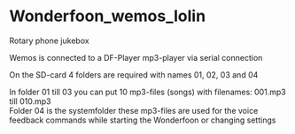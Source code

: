 # Wonderfoon_wemos_lolin
Rotary phone jukebox

Wemos is connected to a DF-Player mp3-player via serial connection

On the SD-card 4 folders are required with names 01, 02, 03 and 04 
 
In folder 01 till 03 you can put 10 mp3-files (songs) with filenames: 001.mp3 till 010.mp3  
Folder 04 is the systemfolder these mp3-files are used for the voice feedback commands while starting the Wonderfoon or changing settings

